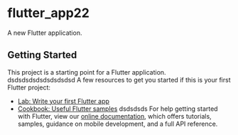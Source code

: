 # flutter_app22

A new Flutter application.

## Getting Started

This project is a starting point for a Flutter application.
dsdsdsdsdsdsdsdsdsd
A few resources to get you started if this is your first Flutter project:

- [Lab: Write your first Flutter app](https://flutter.dev/docs/get-started/codelab)
- [Cookbook: Useful Flutter samples](https://flutter.dev/docs/cookbook)
dsdsdsds
For help getting started with Flutter, view our
[online documentation](https://flutter.dev/docs), which offers tutorials,
samples, guidance on mobile development, and a full API reference.

